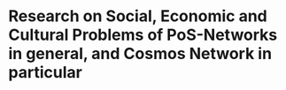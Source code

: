 # Research on Social, Economic and Cultural Problems of PoS-Networks in general, and Cosmos Network in particular

